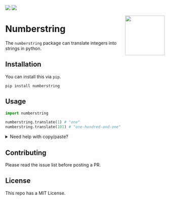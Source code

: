 ![](https://img.shields.io/github/license/koaning/readme-demo)
![](https://img.shields.io/github/repo-size/koaning/readme-demo)

<img src="happyface.png" width=125 height=125 align="right">

# Numberstring 

The `numberstring` package can translate integers into strings in python. 


## Installation 

You can install this via `pip`. 

```
pip install numberstring
```

## Usage 

```python
import numberstring 

numberstring.translate(1) # "one"
numberstring.translate(101) # "one-hundred-and-one"
```

<details>
  <summary>Need help with copy/paste?</summary>
  You can copy and paste this code by using these shortcuts:

  - <kbd>CMD/CTRL</kbd> + <kbd>C</kbd>: to copy
  - <kbd>CMD/CTRL</kbd> + <kbd>V</kbd>: to paste
</details>

## Contributing 

Please read the issue list before posting a PR. 

## License

This repo has a MIT License. 
